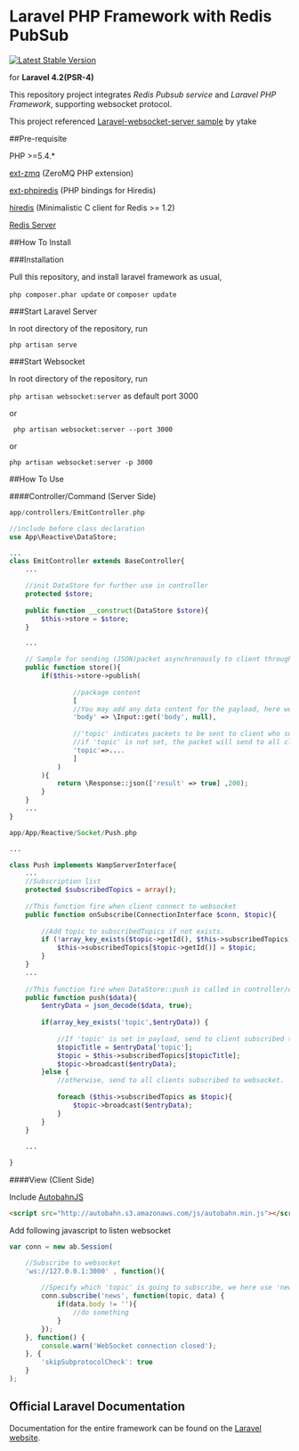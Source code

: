 # Laravel PHP Framework with Redis PubSub 

[![Latest Stable Version](https://poser.pugx.org/laravel/framework/version.png)](https://packagist.org/packages/laravel/framework) 

for **Laravel 4.2(PSR-4)**

This repository project integrates *Redis Pubsub service* and *Laravel PHP Framework*, supporting websocket protocol.

This project referenced [Laravel-websocket-server sample](https://github.com/ytake/laravel-websocket) by ytake


##Pre-requisite

PHP >=5.4.*

[ext-zmq](http://php.net/manual/en/book.zmq.php) (ZeroMQ PHP extension) 

[ext-phpiredis](https://github.com/nrk/phpiredis) (PHP bindings for Hiredis)

[hiredis](https://github.com/redis/hiredis) (Minimalistic C client for Redis >= 1.2)

[Redis Server](http://redis.io/)

##How To Install

###Installation

Pull this repository, and install laravel framework as usual,

```php composer.phar update``` or ```composer update```

###Start Laravel Server

In root directory of the repository, run 

```php artisan serve```

###Start Websocket

In root directory of the repository, run 

```php artisan websocket:server``` as default port 3000

or

``` php artisan websocket:server --port 3000```

or

```php artisan websocket:server -p 3000```

##How To Use

####Controller/Command (Server Side)

```PHP
app/controllers/EmitController.php

//include before class declaration
use App\Reactive\DataStore;

...
class EmitController extends BaseController{
    ...

    //init DataStore for further use in controller
    protected $store;
    
    public function __construct(DataStore $store){
        $this->store = $store;
    }

    ...

    // Sample for sending (JSON)packet asynchronously to client through websocket.
    public function store(){
        if($this->store->publish(
        
                //package content
                [
                //You may add any data content for the payload, here we use 'body' as payload
                'body' => \Input::get('body', null),
                
                //'topic' indicates packets to be sent to client who subscribe to certain 'topic'
                //if 'topic' is not set, the packet will send to all client subscript to websocket
                'topic'=>....
                ]
            )
        ){
            return \Response::json(['result' => true] ,200);
        }
    }
    ...
}

```


```PHP
app/App/Reactive/Socket/Push.php

...

class Push implements WampServerInterface{
    ...
    //Subscription list
    protected $subscribedTopics = array();
    
    //This function fire when client connect to websocket
    public function onSubscribe(ConnectionInterface $conn, $topic){
    
        //Add topic to subscribedTopics if not exists.
        if (!array_key_exists($topic->getId(), $this->subscribedTopics)) {
            $this->subscribedTopics[$topic->getId()] = $topic;
        }
    }
    ...
    
    //This function fire when DataStore::push is called in controller/commands
    public function push($data){
        $entryData = json_decode($data, true);
        
        if(array_key_exists('topic',$entryData)) {
        
            //If 'topic' is set in payload, send to client subscribed to 'topic'
            $topicTitle = $entryData['topic'];
            $topic = $this->subscribedTopics[$topicTitle];
            $topic->broadcast($entryData);
        }else {
            //otherwise, send to all clients subscribed to websocket.
            
            foreach ($this->subscribedTopics as $topic){
                $topic->broadcast($entryData);
            }
        }
    }
    
    ...

}
```

####View (Client Side)

Include [ AutobahnJS](http://autobahn.s3.amazonaws.com/js/autobahn.min.js)
```HTML
<script src="http://autobahn.s3.amazonaws.com/js/autobahn.min.js"></script>
```
Add following javascript to listen websocket

```javascript
var conn = new ab.Session(

    //Subscribe to websocket
    'ws://127.0.0.1:3000' , function(){
    
        //Specify which 'topic' is going to subscribe, we here use 'news' as example
        conn.subscribe('news', function(topic, data) {
            if(data.body != ''){
                //do something
            }
        });
    }, function() {
        console.warn('WebSocket connection closed');
    }, {
        'skipSubprotocolCheck': true
    }
);
```


## Official Laravel Documentation

Documentation for the entire framework can be found on the [Laravel website](http://laravel.com/docs).
